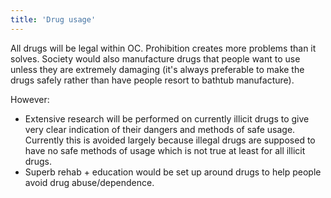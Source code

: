 ```yaml
---
title: 'Drug usage'
---
```


All drugs will be legal within OC. Prohibition creates more problems than it solves. Society would also manufacture drugs that people want to use unless they are extremely damaging (it's always preferable to make the drugs safely rather than have people resort to bathtub manufacture).

However:

* Extensive research will be performed on currently illicit drugs to give very clear indication of their dangers and methods of safe usage. Currently this is avoided largely because illegal drugs are supposed to have no safe methods of usage which is not true at least for all illicit drugs.
* Superb rehab + education would be set up around drugs to help people avoid drug abuse/dependence.
